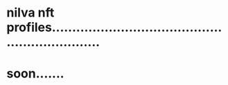# nilva nft profiles.................................................................
# soon.......
